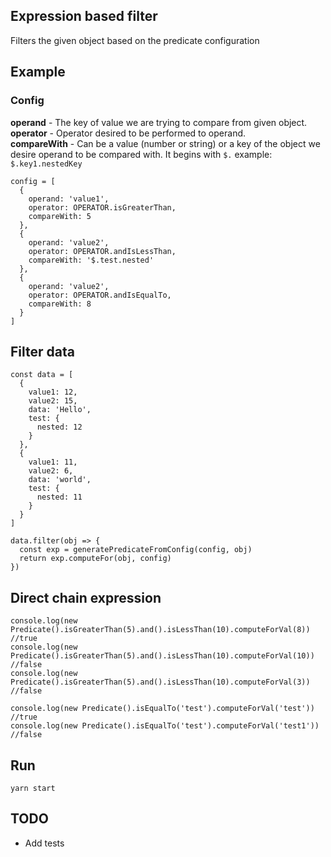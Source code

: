 ## Expression based filter

Filters the given object based on the predicate configuration

## Example

### Config 
  **operand** - The key of value we are trying to compare from given object. <br>
  **operator** - Operator desired to be performed to operand.<br>
  **compareWith** - Can be a value (number or string) or a key of the object we desire operand to be compared with. It begins with `$.` example: `$.key1.nestedKey`

```
config = [
  {
    operand: 'value1',
    operator: OPERATOR.isGreaterThan,
    compareWith: 5
  },
  {
    operand: 'value2',
    operator: OPERATOR.andIsLessThan,
    compareWith: '$.test.nested'
  },
  {
    operand: 'value2',
    operator: OPERATOR.andIsEqualTo,
    compareWith: 8
  }
] 
```
## Filter data

```
const data = [
  {
    value1: 12,
    value2: 15,
    data: 'Hello',
    test: {
      nested: 12
    }
  },
  {
    value1: 11,
    value2: 6,
    data: 'world',
    test: {
      nested: 11
    }
  }
]

data.filter(obj => {
  const exp = generatePredicateFromConfig(config, obj)
  return exp.computeFor(obj, config)
})

```
## Direct chain expression
```
console.log(new Predicate().isGreaterThan(5).and().isLessThan(10).computeForVal(8)) //true
console.log(new Predicate().isGreaterThan(5).and().isLessThan(10).computeForVal(10)) //false
console.log(new Predicate().isGreaterThan(5).and().isLessThan(10).computeForVal(3)) //false

console.log(new Predicate().isEqualTo('test').computeForVal('test')) //true
console.log(new Predicate().isEqualTo('test').computeForVal('test1')) //false

```

## Run

```
yarn start
```

## TODO

- Add tests
